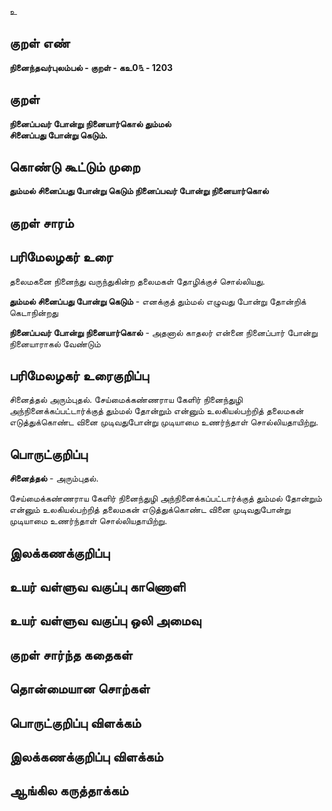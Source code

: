 உ

## குறள் எண் 

**நினைந்தவர்புலம்பல் - குறள் - கஉ0௩ - 1203**

## குறள் 

**நினைப்பவர் போன்று நினையார்கொல் தும்மல்  
சினைப்பது போன்று கெடும்.** 

## கொண்டு கூட்டும் முறை

**தும்மல் சினைப்பது போன்று கெடும் நினைப்பவர் போன்று நினையார்கொல்**

## குறள் சாரம் 


## பரிமேலழகர் உரை

தலைமகனை நினைந்து வருந்துகின்ற தலைமகள் தோழிக்குச் சொல்லியது. 

**தும்மல் சினைப்பது போன்று கெடும்** - எனக்குத் தும்மல் எழுவது போன்று தோன்றிக் கெடாநின்றது 

**நினைப்பவர் போன்று நினையார்கொல்** - அதனால் காதலர் என்னை நினைப்பார் போன்று நினையாராகல் வேண்டும்

## பரிமேலழகர் உரைகுறிப்பு   

சினைத்தல் அரும்புதல். சேய்மைக்கண்ணராய கேளிர் நினைந்துழி அந்நினைக்கப்பட்டார்க்குத் தும்மல் தோன்றும் என்னும் உலகியல்பற்றித் தலைமகன் எடுத்துக்கொண்ட வினை முடிவதுபோன்று முடியாமை உணர்ந்தாள் சொல்லியதாயிற்று.

## பொருட்குறிப்பு 

**சினைத்தல்** - அரும்புதல். 

சேய்மைக்கண்ணராய கேளிர் நினைந்துழி அந்நினைக்கப்பட்டார்க்குத் தும்மல் தோன்றும் என்னும் உலகியல்பற்றித் தலைமகன் எடுத்துக்கொண்ட வினை முடிவதுபோன்று முடியாமை உணர்ந்தாள் சொல்லியதாயிற்று.

## இலக்கணக்குறிப்பு  


## உயர் வள்ளுவ வகுப்பு காணொளி


## உயர் வள்ளுவ வகுப்பு ஒலி அமைவு 

 
## குறள் சார்ந்த கதைகள் 


## தொன்மையான சொற்கள்


## பொருட்குறிப்பு விளக்கம்


## இலக்கணக்குறிப்பு விளக்கம்


## ஆங்கில கருத்தாக்கம் 


